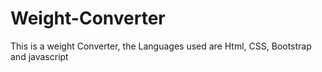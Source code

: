 # Weight-Converter
This is a weight Converter, the Languages used are Html, CSS, Bootstrap and javascript
